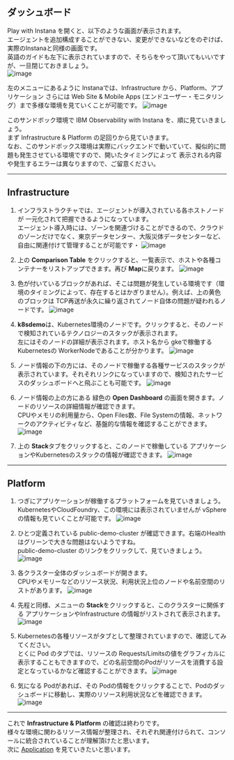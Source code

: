 ## ダッシュボード
Play with Instana を開くと、以下のような画面が表示されます。  
エージェントを追加構成することができない、変更ができないなどをのぞけば、実際のInstanaと同様の画面です。  
英語のガイドも左下に表示されていますので、そちらをやって頂いてもいいですが、一旦閉じておきましょう。  
![image](https://user-images.githubusercontent.com/22209835/114136663-0b395800-9946-11eb-922d-b9fba5781ee4.png)
  
左のメニューにあるように Instanaでは、Infrastructure から、Platform、アプリケーション さらには Web Site & Mobile Apps (エンドユーザー・モニタリング）まで多様な環境を見ていくことが可能です。
![image](https://user-images.githubusercontent.com/22209835/114136972-7aaf4780-9946-11eb-8049-dd72def3e636.png)

このサンドボック環境で IBM Observability with Instana を、順に見ていきましょう。  
まず Infrastructure & Platform の足回りから見ていきます。  
なお、このサンドボックス環境は実際にバックエンドで動いていて、擬似的に問題も発生させている環境ですので、開いたタイミングによって 表示される内容や発生するエラーは異なりますので、ご留意ください。

---

## Infrastructure 
1. インフラストラクチャでは、エージェントが導入されている各ホストノードが 一元化されて把握できるようになっています。  
エージェント導入時には、ゾーンを関連づけることができるので、クラウドのゾーンだけでなく、東京データセンター、大阪災体データセンターなど、自由に関連付けて管理することが可能です・
![image](https://user-images.githubusercontent.com/22209835/114137453-37a1a400-9947-11eb-9b00-7e66700eca23.png)
1. 上の **Comparison Table** をクリックすると、一覧表示で、ホストや各種コンテナーをリストアップできます。再び **Map**に戻ります。
![image](https://user-images.githubusercontent.com/22209835/114139190-b0a1fb00-9949-11eb-917c-580192ddfffb.png)

1. 色が付いているブロックがあれば、そこは問題が発生している環境です（環境のタイミングによって、存在するとはかぎりません）。例えば、上の黄色のブロックは TCP再送が永久に繰り返されてノード自体の問題が疑われるノードです。
![image](https://user-images.githubusercontent.com/22209835/114138096-168d8300-9948-11eb-9ce3-5b17856c369f.png)



1. **k8sdemo**は、Kubernetes環境のノードです。クリックすると、そのノードで検知されているテクノロジーのスタックが表示されます。  
左にはそのノードの詳細が表示されます。ホスト名から gkeで稼働するKubernetesの WorkerNodeであることが分かります。
![image](https://user-images.githubusercontent.com/22209835/114138304-68cea400-9948-11eb-9692-e26f9c429d62.png)
1. ノード情報の下の方には、そのノードで稼働する各種サービスのスタックが表示されています。それそれリンクになっていますので、検知されたサービスのダッシュボードへと飛ぶことも可能です。
![image](https://user-images.githubusercontent.com/22209835/114138551-c4992d00-9948-11eb-92b3-fa60ffe25499.png)
1. ノード情報の上の方にある 緑色の **Open Dashboard** の画面を開きます。ノードのリソースの詳細情報が確認できます。  
CPUやメモリの利用量から、Open Files数、File Systemの情報、ネットワークのアクティビティなど、基盤的な情報を確認することができます。
![image](https://user-images.githubusercontent.com/22209835/114138732-032ee780-9949-11eb-8091-28005f6e4a71.png)
1. 上の **Stack**タブをクリックすると、このノードで稼働している アプリケーションやKubernetesのスタックの情報が確認できます。
![image](https://user-images.githubusercontent.com/22209835/114139481-142c2880-994a-11eb-8bd1-541edfcc335a.png)

---
## Platform
1. つぎにアプリケーションが稼働するプラットフォームを見ていきましょう。KubernetesやCloudFoundry、この環境には表示されていませんが vSphere の情報も見ていくことが可能です。
![image](https://user-images.githubusercontent.com/22209835/114139901-8f8dda00-994a-11eb-9b09-bde2f587499c.png)
1. ひとつ定義されている public-demo-cluster が確認できます。右端のHealthはグリーンで大きな問題はないようですね。  
public-demo-cluster のリンクをクリックして、見ていきましょう。
![image](https://user-images.githubusercontent.com/22209835/114140147-dda2dd80-994a-11eb-9223-96d9965d9350.png)

1. 各クラスター全体のダッシュボードが開きます。  
CPUやメモリーなどのリソース状況、利用状況上位のノードや名前空間のリストがあります。
![image](https://user-images.githubusercontent.com/22209835/114326924-f80ad000-9b71-11eb-9e7c-ed8fcf86d5c1.png)
1. 先程と同様、メニューの **Stack**をクリックすると、このクラスターに関係する アプリケーションやInfrastructure の情報がリストされて表示されます。
![image](https://user-images.githubusercontent.com/22209835/114327073-7d8e8000-9b72-11eb-8b3b-c447edcb0f7e.png)
1. Kubernetesの各種リソースがタブとして整理されていますので、確認してみてください。  
とくに Pod のタブでは、リソースの Requests/Limitsの値をグラフィカルに表示することもできますので、どの名前空間のPodがリソースを消費する設定となっているかなど確認することができます。
![image](https://user-images.githubusercontent.com/22209835/114327147-d1996480-9b72-11eb-9f7e-c222c07bba7d.png)
1. 気になる Podがあれば、その Podの情報をクリックすることで、Podのダッシュボードに移動し、実際のリソース利用状況などを確認できます。
![image](https://user-images.githubusercontent.com/22209835/114327227-23da8580-9b73-11eb-87eb-902bf9fe4d4b.png)

---
これで **Infrastructure & Platform** の確認は終わりです。  
様々な環境に関わるリソース情報が整理され、それぞれ関連付けられて、コンソールに統合されていることが理解頂けたと思います。  
次に [Application](https://github.com/ICpTrial/InstanaSandbox/blob/main/Applications.md) を見ていきたいと思います。

